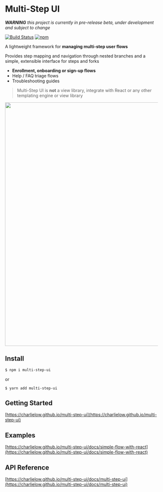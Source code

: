 # Multi-Step UI

___WARNING__  this project is currently in pre-release beta, under development and subject to change_

[![Build Status](https://travis-ci.com/charlielow/multi-step-ui.svg?branch=master)](https://travis-ci.com/charlielow/multi-step-ui) [![npm](https://img.shields.io/npm/v/multi-step-ui.svg)](https://github.com/charlielow/multi-step-ui)

A lightweight framework for __managing multi-step user flows__ 

Provides step mapping and navigation through nested branches and a simple, extensible interface for steps and forks

* __Enrollment, onboarding or sign-up flows__
* Help / FAQ triage flows
* Troubleshooting guides


> Multi-Step UI is __not__ a view library, integrate with React or any other templating engine or view library

<p align='center'>
    <img src='https://charlielow.github.io/multi-step-ui/simple-flow-react.gif' width='800'>
</p>

## Install


```sh
$ npm i multi-step-ui
```

or

```sj
$ yarn add multi-step-ui
```

## Getting Started

[https://charlielow.github.io/multi-step-ui](https://charlielow.github.io/multi-step-ui)

## Examples

[https://charlielow.github.io/multi-step-ui/docs/simple-flow-with-react](https://charlielow.github.io/multi-step-ui/docs/simple-flow-with-react)

## API Reference

[https://charlielow.github.io/multi-step-ui/docs/multi-step-ui](https://charlielow.github.io/multi-step-ui/docs/multi-step-ui)

